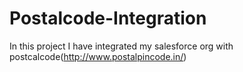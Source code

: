 # Postalcode-Integration
In this project I have integrated my salesforce org with postcalcode(http://www.postalpincode.in/)
